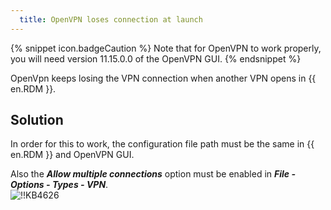 ```yaml
---
  title: OpenVPN loses connection at launch
---
```

{% snippet icon.badgeCaution %}
Note that for OpenVPN to work properly, you will need version 11.15.0.0 of the OpenVPN GUI.
{% endsnippet %}  

OpenVpn keeps losing the VPN connection when another VPN opens in {{ en.RDM }}.
## Solution
In order for this to work, the configuration file path must be the same in {{ en.RDM }} and OpenVPN GUI.  

Also the ***Allow multiple connections*** option must be enabled in ***File - Options - Types - VPN***.  
![!!KB4626](https://webdevolutions.azureedge.net/docs/en/kb/KB4626.png)
